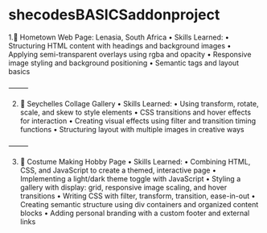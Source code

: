 # shecodesBASICSaddonproject

1.🏡 Hometown Web Page: Lenasia, South Africa
	•	Skills Learned:
	•	Structuring HTML content with headings and background images
	•	Applying semi-transparent overlays using rgba and opacity
	•	Responsive image styling and background positioning
	•	Semantic tags and layout basics

⸻

2. 🌴 Seychelles Collage Gallery
	•	Skills Learned:
	•	Using transform, rotate, scale, and skew to style elements
	•	CSS transitions and hover effects for interaction
	•	Creating visual effects using filter and transition timing functions
	•	Structuring layout with multiple images in creative ways

⸻

3. 👗 Costume Making Hobby Page
	•	Skills Learned:
	•	Combining HTML, CSS, and JavaScript to create a themed, interactive page
	•	Implementing a light/dark theme toggle with JavaScript
	•	Styling a gallery with display: grid, responsive image scaling, and hover transitions
	•	Writing CSS with filter, transform, transition, ease-in-out
	•	Creating semantic structure using div containers and organized content blocks
	•	Adding personal branding with a custom footer and external links
